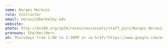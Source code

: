 ```yaml
---
name: Narges Norouzi
role: Instructor
email: norouzi@berkeley.edu
website:
photo: http://ds100.org/sp24/resources/assets/staff_pics/Narges_Norouzi.jpg
pronouns: She/Her/Hers
oh: Thursdays from 1:00 to 2:30PM in <a href="https://www.google.com/maps/place/Warren+Hall/@37.8744309,-122.2668205,17z/data=!3m1!4b1!4m6!3m5!1s0x80857e9fc96d7f9b:0x1f3694d1fb1a1f03!8m2!3d37.8744309!4d-122.2668205!16s%2Fg%2F11bwgfg2jf?entry=ttu">Warren Hall</a> (Room 101-BC)
---
```

